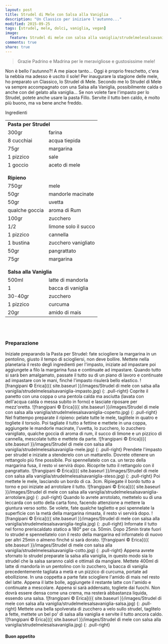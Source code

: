 ```yaml
---
layout: post
title: Strudel di Mele con Salsa alla Vaniglia
description: "Un Classico per iniziare l'autunno..."
modified: 2015-09-25
tags: [strudel, mele, dolci, vaniglia, vegan]
image:
  feature: Strudel di mele con salsa alla vaniglia/strudelmelesalsavaniglia-header.jpg
comments: true
share: true
---
```


> Grazie Padrino e Madrina per le meravigliose e gustosissime mele!

Non è bello l'autunno?! A me piace tanto... Oggi è proprio freschetto, c'era la nebbia ma adesso è uscito il sole! Per inaugurare la stagione delle mele, ho preparato un Classico, lo Strudel di Mele. Secondo me lo Strudel di Mele va sempre accompagnato con una Salsa alla Vaniglia, possibilmente calda o anche con del gelato alla vaniglia... Se non volete fare l'impasto per lo Strudel, potete anche usare la pasta Fillo. Servite il tutto ben caldo, è molto più buono, ma va bene anche freddo.


<div class="ingredients">
  <div class="ingredients-title">Ingredienti</div>
  <table>
    <tbody>
      <tr>
        <td colspan="2"><b>Pasta per Strudel</b></td>
      </tr>
      <tr>
        <td>300gr</td>
        <td>farina</td>
      </tr>
      <tr>
        <td>8 cucchiai</td>
        <td>acqua tiepida</td>
      </tr>
      <tr>
        <td>75gr</td>
        <td>margarina</td>
      </tr>
      <tr>
        <td>1 pizzico</td>
        <td>sale</td>
      </tr>
      <tr>
        <td>1 goccio</td>
        <td>aceto di mele</td>
      </tr>
      <tr style="height: 15px;"></tr>
      <tr>          
        <td colspan="2"><b>Ripieno</b></td>
      </tr>
      <tr>
        <td>750gr</td>
        <td>mele</td>
      </tr>
      <tr>
        <td>50gr</td>
        <td>mandorle macinate</td>
      </tr>
      <tr>
        <td>50gr</td>
        <td>uvetta</td>
      </tr>
      <tr>
        <td>qualche goccia</td>
        <td>aroma di Rum</td>
      </tr>
      <tr>
        <td>100gr</td>
        <td>zucchero</td>
      </tr>
      <tr>
        <td>1/2</td>
        <td>limone solo il succo</td>
      </tr>
      <tr>
        <td>1 pizzico</td>
        <td>cannella</td>
      </tr>
      <tr>
        <td>1 bustina</td>
        <td>zucchero vanigliato</td>
      </tr>
      <tr>
        <td>50gr</td>
        <td>pangrattato</td>
      </tr>
      <tr>
        <td>75gr</td>
        <td>margarina</td>
      </tr>
      <tr style="height: 15px;"></tr>
      <tr>          
        <td colspan="2"><b>Salsa alla Vaniglia</b></td>
      </tr>
      <tr>
        <td>500ml</td>
        <td>latte di mandorla</td>
      </tr>
      <tr>
        <td>1</td>
        <td>bacca di vaniglia</td>
      </tr>
      <tr>
        <td>30-40gr</td>
        <td>zucchero</td>
      </tr>
      <tr>
        <td>1 pizzico</td>
        <td>curcuma</td>
      </tr>
      <tr>
        <td>20gr</td>
        <td>amido di mais</td>
      </tr>
    </tbody>
  </table>
  <br></br>
</div>


<h3>
  <font color="grey">
    <i class="icon-cogs"></i>
  </font> Preparazione
</h3>

Iniziate preparando la Pasta per Strudel: fate sciogliere la margarina in un pentolino, giusto il tempo di sciogliersi, non deve bollire. Mettete nella planetaria il resto degli ingredienti per l'impasto, iniziate ad impastare poi aggiungete a filo la margarina fusa e continuate ad impastare. Quando tutto si sarà ben amalgamato, passate il tutto su di un piano di lavoro e continuate ad impastare con le mani, finché l'impasto risulerà bello elastico.
![frangipani © Erica]({{ site.baseurl }}/images/Strudel di mele con salsa alla vaniglia/strudelmelesalsavaniglia-impasto.jpg)
{: .pull-right}
Coprite il panetto con una coppa o una pentola calda ma asciutta (lavata con dell'acqua calda o messa subito in forno) e lasciate riposare per mezz'oretta.
![frangipani © Erica]({{ site.baseurl }}/images/Strudel di mele con salsa alla vaniglia/strudelmelesalsavaniglia-coperto.jpg)
{: .pull-right}
Nel frattempo preparate il ripieno: pelate tutte le mele, taglitele in quatro e togliete il torsolo. Poi tagliate il tutto a fettine e mettete in una coppa, aggiungete le mandorle macinate, l'uvetta, lo zucchero, lo zucchero vanigliato, qualche goccia di aroma di rum, il succo di limone e un pizzico di cannella, mescolate tutto e mettete da parte.
![frangipani © Erica]({{ site.baseurl }}/images/Strudel di mele con salsa alla vaniglia/strudelmelesalsavaniglia-mele.jpg)
{: .pull-right}
Prendete l'impasto per strudel e iniziate a stenderelo con un mattarello. Dovrete ottenere un rettangolo più fine possibile. Poi spennellatelo con ca. un terzo della margarina fusa, il resto vi servirà dopo. Ricoprite tutto il rettangolo con il pangrattato.
![frangipani © Erica]({{ site.baseurl }}/images/Strudel di mele con salsa alla vaniglia/strudelmelesalsavaniglia-steso.jpg)
{: .pull-right}
Poi mettete le mele, lasciando un bordo di ca. 3cm. Ripiegate il bordo tutto a torno e poi iniziate ad arrotolare il tutto.
![frangipani © Erica]({{ site.baseurl }}/images/Strudel di mele con salsa alla vaniglia/strudelmelesalsavaniglia-arrotolare.jpg)
{: .pull-right}
Quando lo avrete arrotolato, mettetelo su di una leccarda con sotto della carta fono, facendo attenzione a mettere la giuntura verso sotto. Se volete, fate qualche taglietto e poi spennelate la superficie con la metà della margarina rimasta, il resto vi servirà dopo.
![frangipani © Erica]({{ site.baseurl }}/images/Strudel di mele con salsa alla vaniglia/strudelmelesalsavaniglia-teglia.jpg)
{: .pull-right}
Infornate il tutto nel forno preriscaldato statico a 180° per ca. 50min. Dopo 25min tirate fuori lo strudel e spennellatelo con il resto della margarina ed infornatelo di nuovo per altri 25min o almeno finché si sarà dorato.
![frangipani © Erica]({{ site.baseurl }}/images/Strudel di mele con salsa alla vaniglia/strudelmelesalsavaniglia-cotto.jpg)
{: .pull-right}
Appena avrete sfornato lo strudel preparate la salsa alla vaniglia, in questo modo sia lo strudel che la salsa saranno caldi e ottimali da mangiare. Mettete 400ml di latte di mandorla in un pentolino con lo zucchero, la bacca di vaniglia precedentemente tagliata a metà e un pizzico di curcuma, portate ad ebollizione. In una coppetta a parte fate sciogliere l'amido di mais nel resto del latte. Appena il latte bolle, aggiungete il restante latte con l'amido e continuate a mescolare. Appena si sarà addensato, togliete dai fuochi. Non dovrà essere densa come una crema, ma resterà abbastanza liquida, essendo una salsa.
![frangipani © Erica]({{ site.baseurl }}/images/Strudel di mele con salsa alla vaniglia/strudelmelesalsavaniglia-salsa.jpg)
{: .pull-right}
Mettete una bella spolverata di zucchero a velo sullo strudel, taglitelo a fette, mettete un bel po' di salsa alla vaniglia e servite il tutto ancora caldo.
![frangipani © Erica]({{ site.baseurl }}/images/Strudel di mele con salsa alla vaniglia/strudelmelesalsavaniglia.jpg)
{: .pull-right}


<h4>Buon appetito
  <font color="red">
    <i class="icon-smile"></i>
  </font>
</h4>
